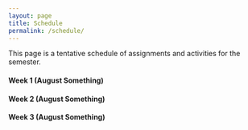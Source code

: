 ```yaml
---
layout: page
title: Schedule
permalink: /schedule/
---
```


This page is a tentative schedule of assignments and activities for the semester.

#### Week 1 (August Something)

#### Week 2 (August Something)

#### Week 3 (August Something)

